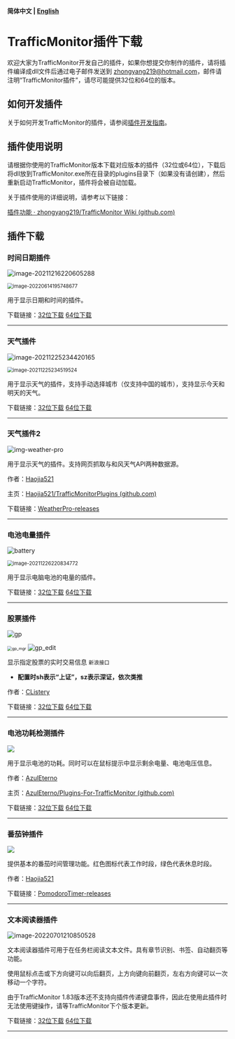 **简体中文 | [English](plugin_download_en.md)**

# TrafficMonitor插件下载

欢迎大家为TrafficMonitor开发自己的插件，如果你想提交你制作的插件，请将插件编译成dll文件后通过电子邮件发送到 zhongyang219@hotmail.com，邮件请注明“TrafficMonitor插件”，请尽可能提供32位和64位的版本。

## 如何开发插件

关于如何开发TrafficMonitor的插件，请参阅[插件开发指南](https://github.com/zhongyang219/TrafficMonitor/wiki/%E6%8F%92%E4%BB%B6%E5%BC%80%E5%8F%91%E6%8C%87%E5%8D%97)。

## 插件使用说明

请根据你使用的TrafficMonitor版本下载对应版本的插件（32位或64位），下载后将dll放到TrafficMonitor.exe所在目录的plugins目录下（如果没有请创建），然后重新启动TrafficMonitor，插件将会被自动加载。

关于插件使用的详细说明，请参考以下链接：

[插件功能 · zhongyang219/TrafficMonitor Wiki (github.com)](https://github.com/zhongyang219/TrafficMonitor/wiki/插件功能)

## 插件下载

### 时间日期插件

![image-20211216220605288](images/image-20211216220605288.png)

<img src="images/image-20220614195748677.png" alt="image-20220614195748677" style="zoom:80%;" />

用于显示日期和时间的插件。

下载链接：[32位下载](https://github.com/zhongyang219/TrafficMonitorPlugins/blob/main/download/DateTime/DateTime_V1.0_x86.zip?raw=true) [64位下载](https://github.com/zhongyang219/TrafficMonitorPlugins/blob/main/download/DateTime/DateTime_V1.0_x64.zip?raw=true)

---

### 天气插件

![image-20211225234420165](images/image-20211225234420165.png)

<img src="images/image-20211225234519524.png" alt="image-20211225234519524" style="zoom:80%;" />

用于显示天气的插件，支持手动选择城市（仅支持中国的城市），支持显示今天和明天的天气。

下载链接：[32位下载](https://github.com/zhongyang219/TrafficMonitorPlugins/blob/main/download/weather/Weather_V1.02_x86.zip?raw=true) [64位下载](https://github.com/zhongyang219/TrafficMonitorPlugins/blob/main/download/weather/Weather_V1.02_x64.zip?raw=true)

---

### 天气插件2

![img-weather-pro](images/img-weather-pro.png)

用于显示天气的插件。支持网页抓取与和风天气API两种数据源。

作者：[Haojia521](https://github.com/Haojia521)

主页：[Haojia521/TrafficMonitorPlugins (github.com)](https://github.com/Haojia521/TrafficMonitorPlugins)

下载链接：[WeatherPro-releases](https://github.com/Haojia521/TrafficMonitorPlugins/releases)

---

### 电池电量插件

![battery](images/battery.png)

<img src="images/image-20211226220834772.png" alt="image-20211226220834772" style="zoom:80%;" />

用于显示电脑电池的电量的插件。

下载链接：[32位下载](https://github.com/zhongyang219/TrafficMonitorPlugins/blob/main/download/Battery/Battery_V1.02_x86.zip?raw=true) [64位下载](https://github.com/zhongyang219/TrafficMonitorPlugins/blob/main/download/Battery/Battery_V1.02_x64.zip?raw=true)

---

### 股票插件

![gp](images/gp_viewer_20220411100625.png)

<img src="images/gp_mgr_20220411100659.png" alt="gp_mgr" style="zoom:65%;" />

<img src="images/gp_edit_20220411100337.png" alt="gp_edit" style="zoom:100%;" />

显示指定股票的实时交易信息 `新浪接口`

- **配置时sh表示“上证”，sz表示深证，依次类推**

作者：[CListery](https://github.com/CListery)

下载链接：[32位下载](https://github.com/zhongyang219/TrafficMonitorPlugins/blob/main/download/GP/GP_V1.12_x86.zip?raw=true) [64位下载](https://github.com/zhongyang219/TrafficMonitorPlugins/blob/main/download/GP/GP_V1.12_x64.zip?raw=true)

---

### 电池功耗检测插件

![](images/155976271-b3e58b7a-d3ec-442d-8107-c0c69a2d7610.png)

用于显示电池的功耗。同时可以在鼠标提示中显示剩余电量、电池电压信息。

作者：[AzulEterno](https://github.com/AzulEterno)

主页：[AzulEterno/Plugins-For-TrafficMonitor (github.com)](https://github.com/AzulEterno/Plugins-For-TrafficMonitor)

下载链接：[32位下载](https://github.com/AzulEterno/Plugins-For-TrafficMonitor/raw/main/archs/x86/PowerMonPlugin.dll) [64位下载](https://github.com/AzulEterno/Plugins-For-TrafficMonitor/raw/main/archs/x64/PowerMonPlugin.dll)

---

### 番茄钟插件

![](images/img-pomodoro-timer.png)

提供基本的番茄时间管理功能。红色图标代表工作时段，绿色代表休息时段。

作者：[Haojia521](https://github.com/Haojia521)

下载链接：[PomodoroTimer-releases](https://github.com/Haojia521/TrafficMonitorPlugins/releases)

---

### 文本阅读器插件

![image-20220701210850528](images/image-20220701210850528.png)

文本阅读器插件可用于在任务栏阅读文本文件。具有章节识别、书签、自动翻页等功能。

使用鼠标点击或下方向键可以向后翻页，上方向键向前翻页，左右方向键可以一次移动一个字符。

由于TrafficMonitor 1.83版本还不支持向插件传递键盘事件，因此在使用此插件时无法使用键操作，请等TrafficMonitor下个版本更新。

下载链接：[32位下载](https://github.com/zhongyang219/TrafficMonitorPlugins/blob/main/download/TextReader/TextReader_V1.01_x86.zip?raw=true) [64位下载](https://github.com/zhongyang219/TrafficMonitorPlugins/blob/main/download/TextReader/TextReader_V1.01_x64.zip?raw=true)

---

